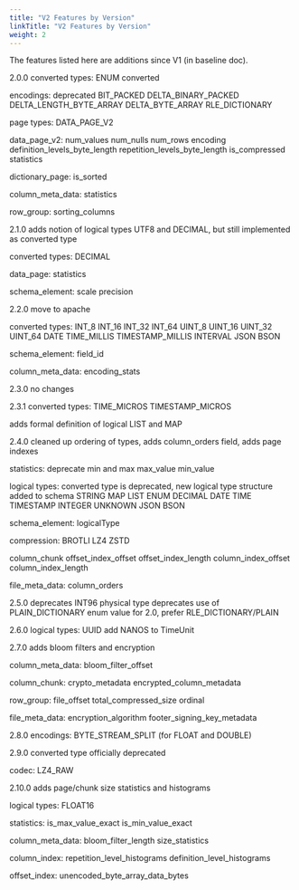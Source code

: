```yaml
---
title: "V2 Features by Version"
linkTitle: "V2 Features by Version"
weight: 2
---
```


The features listed here are additions since V1 (in baseline doc).

2.0.0
converted types:
  ENUM converted

encodings:
  deprecated BIT_PACKED
  DELTA_BINARY_PACKED
  DELTA_LENGTH_BYTE_ARRAY
  DELTA_BYTE_ARRAY
  RLE_DICTIONARY

page types:
  DATA_PAGE_V2

data_page_v2:
  num_values
  num_nulls
  num_rows
  encoding
  definition_levels_byte_length
  repetition_levels_byte_length
  is_compressed
  statistics

dictionary_page:
  is_sorted

column_meta_data:
  statistics

row_group:
  sorting_columns

2.1.0
adds notion of logical types UTF8 and DECIMAL, but still implemented as converted type

converted types:
  DECIMAL

data_page:
  statistics

schema_element:
  scale
  precision

2.2.0
move to apache

converted types:
  INT_8
  INT_16
  INT_32
  INT_64
  UINT_8
  UINT_16
  UINT_32
  UINT_64
  DATE
  TIME_MILLIS
  TIMESTAMP_MILLIS
  INTERVAL
  JSON
  BSON

schema_element:
  field_id

column_meta_data:
  encoding_stats

2.3.0
no changes

2.3.1
converted types:
  TIME_MICROS
  TIMESTAMP_MICROS

adds formal definition of logical LIST and MAP

2.4.0
cleaned up ordering of types, adds column_orders field, adds page indexes

statistics:
  deprecate min and max
  max_value
  min_value

logical types:
  converted type is deprecated, new logical type structure added to schema
  STRING
  MAP
  LIST
  ENUM
  DECIMAL
  DATE
  TIME
  TIMESTAMP
  INTEGER
  UNKNOWN
  JSON
  BSON

schema_element:
  logicalType

compression:
  BROTLI
  LZ4
  ZSTD

column_chunk
  offset_index_offset
  offset_index_length
  column_index_offset
  column_index_length

file_meta_data:
  column_orders

2.5.0
deprecates INT96 physical type
deprecates use of PLAIN_DICTIONARY enum value for 2.0, prefer RLE_DICTIONARY/PLAIN

2.6.0
logical types:
  UUID
  add NANOS to TimeUnit

2.7.0
adds bloom filters and encryption

column_meta_data:
  bloom_filter_offset

column_chunk:
  crypto_metadata
  encrypted_column_metadata

row_group:
  file_offset
  total_compressed_size
  ordinal

file_meta_data:
  encryption_algorithm
  footer_signing_key_metadata

2.8.0
encodings:
  BYTE_STREAM_SPLIT (for FLOAT and DOUBLE)

2.9.0
converted type officially deprecated

codec:
  LZ4_RAW

2.10.0
adds page/chunk size statistics and histograms

logical types:
  FLOAT16

statistics:
  is_max_value_exact
  is_min_value_exact

column_meta_data:
  bloom_filter_length
  size_statistics

column_index:
  repetition_level_histograms
  definition_level_histograms

offset_index:
  unencoded_byte_array_data_bytes